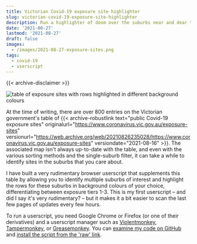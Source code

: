 ```yaml
---
title: Victorian Covid-19 exposure site highlighter
slug: victorian-covid-19-exposure-site-highlighter
description: Run a highlighter of doom over the suburbs near and dear to you
date: '2021-08-27'
lastmod: '2021-08-27'
draft: false
images:
  - /images/2021-08-27-exposure-sites.png
tags:
  - covid-19
  - userscript
---
```


{{< archive-disclaimer >}}

![table of exposure sites with rows highlighted in different background colours](/images/2021-08-27-exposure-sites.png)

At the time of writing, there are over 800 entries on the Victorian government's table of {{< archive-robustlink text="public Covid-19 exposure sites" originalurl="https://www.coronavirus.vic.gov.au/exposure-sites" versionurl="https://web.archive.org/web/20210826235028/https://www.coronavirus.vic.gov.au/exposure-sites" versiondate="2021-08-16" >}}. The associated map isn't always up-to-date with the table, and even with the various sorting methods and the single-suburb filter, it can take a while to identify sites in the suburbs that you care about.

I have built a very rudimentary browser userscript that supplements this table by allowing you to identify multiple suburbs of interest and highlight the rows for these suburbs in background colours of your choice, differentiating between exposure tiers 1-3. This is my first userscript – and did I say it's very rudimentary? – but it makes it a bit easier to scan the last few pages of updates every few hours.

To run a userscript, you need Google Chrome or Firefox (or one of their derivatives) and a userscript manager such as [Violentmonkey](https://violentmonkey.github.io/), [Tampermonkey](https://www.tampermonkey.net/), or [Greasemonkey](https://www.greasespot.net/). You can [examine my code on GitHub](https://github.com/claudinec/cc-userscripts/blob/main/vic-exposure-site-highlighter.user.js) and [install the script from the 'raw' link](https://github.com/claudinec/cc-userscripts/raw/main/vic-exposure-site-highlighter.user.js).
